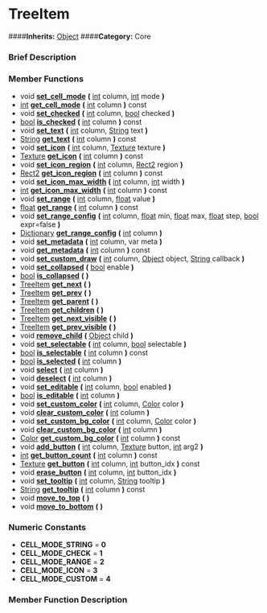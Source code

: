 #  TreeItem  
####**Inherits:** [Object](class_object)
####**Category:** Core

###  Brief Description  


###  Member Functions 
  * void  **[set&#95;cell&#95;mode](#set_cell_mode)**  **(** [int](class_int) column, [int](class_int) mode  **)**
  * [int](class_int)  **[get&#95;cell&#95;mode](#get_cell_mode)**  **(** [int](class_int) column  **)** const
  * void  **[set&#95;checked](#set_checked)**  **(** [int](class_int) column, [bool](class_bool) checked  **)**
  * [bool](class_bool)  **[is&#95;checked](#is_checked)**  **(** [int](class_int) column  **)** const
  * void  **[set&#95;text](#set_text)**  **(** [int](class_int) column, [String](class_string) text  **)**
  * [String](class_string)  **[get&#95;text](#get_text)**  **(** [int](class_int) column  **)** const
  * void  **[set&#95;icon](#set_icon)**  **(** [int](class_int) column, [Texture](class_texture) texture  **)**
  * [Texture](class_texture)  **[get&#95;icon](#get_icon)**  **(** [int](class_int) column  **)** const
  * void  **[set&#95;icon&#95;region](#set_icon_region)**  **(** [int](class_int) column, [Rect2](class_rect2) region  **)**
  * [Rect2](class_rect2)  **[get&#95;icon&#95;region](#get_icon_region)**  **(** [int](class_int) column  **)** const
  * void  **[set&#95;icon&#95;max&#95;width](#set_icon_max_width)**  **(** [int](class_int) column, [int](class_int) width  **)**
  * [int](class_int)  **[get&#95;icon&#95;max&#95;width](#get_icon_max_width)**  **(** [int](class_int) column  **)** const
  * void  **[set&#95;range](#set_range)**  **(** [int](class_int) column, [float](class_float) value  **)**
  * [float](class_float)  **[get&#95;range](#get_range)**  **(** [int](class_int) column  **)** const
  * void  **[set&#95;range&#95;config](#set_range_config)**  **(** [int](class_int) column, [float](class_float) min, [float](class_float) max, [float](class_float) step, [bool](class_bool) expr=false  **)**
  * [Dictionary](class_dictionary)  **[get&#95;range&#95;config](#get_range_config)**  **(** [int](class_int) column  **)**
  * void  **[set&#95;metadata](#set_metadata)**  **(** [int](class_int) column, var meta  **)**
  * void  **[get&#95;metadata](#get_metadata)**  **(** [int](class_int) column  **)** const
  * void  **[set&#95;custom&#95;draw](#set_custom_draw)**  **(** [int](class_int) column, [Object](class_object) object, [String](class_string) callback  **)**
  * void  **[set&#95;collapsed](#set_collapsed)**  **(** [bool](class_bool) enable  **)**
  * [bool](class_bool)  **[is&#95;collapsed](#is_collapsed)**  **(** **)**
  * [TreeItem](class_treeitem)  **[get&#95;next](#get_next)**  **(** **)**
  * [TreeItem](class_treeitem)  **[get&#95;prev](#get_prev)**  **(** **)**
  * [TreeItem](class_treeitem)  **[get&#95;parent](#get_parent)**  **(** **)**
  * [TreeItem](class_treeitem)  **[get&#95;children](#get_children)**  **(** **)**
  * [TreeItem](class_treeitem)  **[get&#95;next&#95;visible](#get_next_visible)**  **(** **)**
  * [TreeItem](class_treeitem)  **[get&#95;prev&#95;visible](#get_prev_visible)**  **(** **)**
  * void  **[remove&#95;child](#remove_child)**  **(** [Object](class_object) child  **)**
  * void  **[set&#95;selectable](#set_selectable)**  **(** [int](class_int) column, [bool](class_bool) selectable  **)**
  * [bool](class_bool)  **[is&#95;selectable](#is_selectable)**  **(** [int](class_int) column  **)** const
  * [bool](class_bool)  **[is&#95;selected](#is_selected)**  **(** [int](class_int) column  **)**
  * void  **[select](#select)**  **(** [int](class_int) column  **)**
  * void  **[deselect](#deselect)**  **(** [int](class_int) column  **)**
  * void  **[set&#95;editable](#set_editable)**  **(** [int](class_int) column, [bool](class_bool) enabled  **)**
  * [bool](class_bool)  **[is&#95;editable](#is_editable)**  **(** [int](class_int) column  **)**
  * void  **[set&#95;custom&#95;color](#set_custom_color)**  **(** [int](class_int) column, [Color](class_color) color  **)**
  * void  **[clear&#95;custom&#95;color](#clear_custom_color)**  **(** [int](class_int) column  **)**
  * void  **[set&#95;custom&#95;bg&#95;color](#set_custom_bg_color)**  **(** [int](class_int) column, [Color](class_color) color  **)**
  * void  **[clear&#95;custom&#95;bg&#95;color](#clear_custom_bg_color)**  **(** [int](class_int) column  **)**
  * [Color](class_color)  **[get&#95;custom&#95;bg&#95;color](#get_custom_bg_color)**  **(** [int](class_int) column  **)** const
  * void  **[add&#95;button](#add_button)**  **(** [int](class_int) column, [Texture](class_texture) button, [int](class_int) arg2  **)**
  * [int](class_int)  **[get&#95;button&#95;count](#get_button_count)**  **(** [int](class_int) column  **)** const
  * [Texture](class_texture)  **[get&#95;button](#get_button)**  **(** [int](class_int) column, [int](class_int) button_idx  **)** const
  * void  **[erase&#95;button](#erase_button)**  **(** [int](class_int) column, [int](class_int) button_idx  **)**
  * void  **[set&#95;tooltip](#set_tooltip)**  **(** [int](class_int) column, [String](class_string) tooltip  **)**
  * [String](class_string)  **[get&#95;tooltip](#get_tooltip)**  **(** [int](class_int) column  **)** const
  * void  **[move&#95;to&#95;top](#move_to_top)**  **(** **)**
  * void  **[move&#95;to&#95;bottom](#move_to_bottom)**  **(** **)**

###  Numeric Constants  
  * **CELL_MODE_STRING** = **0**
  * **CELL_MODE_CHECK** = **1**
  * **CELL_MODE_RANGE** = **2**
  * **CELL_MODE_ICON** = **3**
  * **CELL_MODE_CUSTOM** = **4**

###  Member Function Description  
